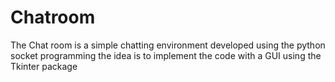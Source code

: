 # Chatroom
The Chat room is a simple chatting environment developed using the python socket programming the idea is to implement the code with a GUI using the Tkinter package
